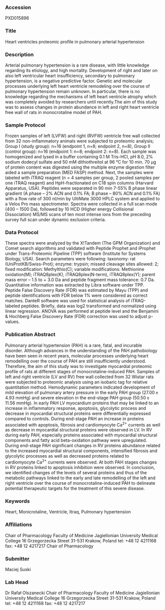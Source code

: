 ### Accession
PXD015896

### Title
Heart ventricles proteomic profile in pulmonary arterial hypertension

### Description
Arterial pulmonary hypertension is a rare disease, with little knowledge regarding its etiology, and high mortality. Development of right and later on also left ventricular heart insufficiency, secondary to pulmonary hypertension, is a negative predictive factor. Genetic and molecular processes underlying left heart ventricle remodeling over the course of pulmonary hypertension remain unknown. In particular, there is no knowledge regarding the mechanisms of left heart ventricle atrophy which was completely avoided by researchers until recently.The aim of this study was to assess changes in protein abundance in left and right heart ventricle free wall of rats in monocrotaline model of PAH.

### Sample Protocol
Frozen samples of left (LVFW) and right (RVFW) ventricle free wall collected from 32 non-inflammatory animals were subjected to proteomic analysis; Group I (study group): n=16 (endpoint 1, n=8; endpoint 2, n=8), Group II (control group): n=16 (endpoint 1: n=8; endpoint 2: n=8). Each sample was homogenized and lysed in a buffer containing 0.1 M Tris-HCl, pH 8.0, 2% sodium dodecyl sulfate and 50 mM dithiothreitol at 96 °C for 10 min. 70 μg of protein content was digested using the multiple enzyme digestion filter aided a sample preparation (MED FASP) method. Next, the samples were labeled with iTRAQ reagent (n = 4 samples per group, 2 pooled samples per one iTRAQ reagent) and HpH-fractionated on C18 spin columns (Harvard Apparatus, USA). Peptides were separated in 90 min 7-55% B phase linear gradient (A phase – 2% ACN and 0.1% FA; B phase – 80% ACN and 0.1% FA) with a flow rate of 300 nl/min by UltiMate 3000 HPLC system and applied to a Velos Pro mass spectrometer. Spectra were collected in a full scan mode (400 – 1500 Da), followed by 10 HCD (Higher energy Collisional Dissociation) MS/MS scans of ten most intense ions from the preceding survey full scan under dynamic exclusion criteria.

### Data Protocol
These spectra were analyzed by the X!Tandem (The GPM Organization) and Comet search algorithms and validated with Peptide Prophet and iProphet under Trans-Proteomic Pipeline (TPP) software (Institute for Systems Biology, USA). Search parameters were following: taxonomy: rat (UniProtKB/Swiss-Prot); enzyme: trypsin; missed cleavage sites allowed: 2; fixed modification: Methylthio(C); variable modifications: Methionine oxidation(M); iTRAQ8plex(K), iTRAQ8plex(N-term), iTRAQ8plex(Y); parent mass error – 1.5 to + 3.0 Da and peptide fragment mass tolerance: 0.7 Da. Quantitative information was extracted by Libra software under TPP. Peptide False Discovery Rate (FDR) was estimated by Mayu (TPP) and peptide identifications with FDR below 1% were considered as correct matches. DanteR software was used for statistical analysis of iTRAQ-labeled peptides. Briefly, data was log2 transformed and normalized using linear regression. ANOVA was performed at peptide level and the Benjamini &amp; Hochberg False Discovery Rate (FDR) correction was used to adjust p-values.

### Publication Abstract
Pulmonary arterial hypertension (PAH) is a rare, fatal, and incurable disorder. Although advances in the understanding of the PAH pathobiology have been seen in recent years, molecular processes underlying heart remodelling over the course of PAH are still insufficiently understood. Therefore, the aim of this study was to investigate myocardial proteomic profile of rats at different stages of monocrotaline-induced PAH. Samples of left and right ventricle (LV and RV) free wall collected from 32 Wistar rats were subjected to proteomic analysis using an isobaric tag for relative quantitation method. Hemodynamic parameters indicated development of mild elevation of pulmonary artery pressure in the early PAH group (27.00&#x2009;&#xb1;&#x2009;4.93&#xa0;mmHg) and severe elevation in the end-stage PAH group (50.50&#x2009;&#xb1;&#x2009;11.56&#xa0;mmHg). In early PAH LV myocardium proteins that may be linked to an increase in inflammatory response, apoptosis, glycolytic process and decrease in myocardial structural proteins were differentially expressed compared to controls. During end-stage PAH an increase in proteins associated with apoptosis, fibrosis and cardiomyocyte Ca<sup>2+</sup> currents as well as decrease in myocardial structural proteins were observed in LV. In RV during early PAH, especially proteins associated with myocardial structural components and fatty acid beta-oxidation pathway were upregulated. During end-stage PAH significant changes in RV proteins abundance related to the increased myocardial structural components, intensified fibrosis and glycolytic processes as well as decreased proteins related to cardiomyocyte Ca<sup>2+</sup> currents were observed. At both PAH stages changes in RV proteins linked to apoptosis inhibition were observed. In conclusion, we identified changes of the levels of several proteins and thus of the metabolic pathways linked to the early and late remodelling of the left and right ventricle over the course of monocrotaline-induced PAH to delineate potential therapeutic targets for the treatment of this severe disease.

### Keywords
Heart, Monicrotaline, Ventricle, Itraq, Pulmonary hypertension

### Affiliations
Chair of Pharmacology Faculty of Medicine Jagiellonian University Medical College 16 Grzegorzecka Street 31-531 Krakow, Poland tel: +48 12 4211168 fax: +48 12 4217217
Chair of Pharmacology

### Submitter
Maciej Suski

### Lab Head
Dr Rafał Olszanecki
Chair of Pharmacology Faculty of Medicine Jagiellonian University Medical College 16 Grzegorzecka Street 31-531 Krakow, Poland tel: +48 12 4211168 fax: +48 12 4217217


